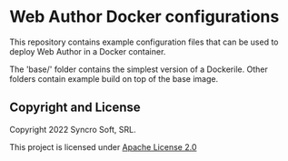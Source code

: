# Web Author Docker configurations

This repository contains example configuration files that can be used to deploy Web Author in a Docker container.

The 'base/' folder contains the simplest version of a Dockerile. Other folders contain example build on top of the base image.

Copyright and License
---------------------
Copyright 2022 Syncro Soft, SRL.

This project is licensed under [Apache License 2.0](https://github.com/oxygenxml/web-author-docker/tree/master/LICENSE)

